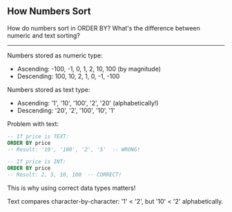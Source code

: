 ## How Numbers Sort

How do numbers sort in ORDER BY? What's the difference between numeric and text sorting?

---

Numbers stored as numeric type:
- Ascending: -100, -1, 0, 1, 2, 10, 100 (by magnitude)
- Descending: 100, 10, 2, 1, 0, -1, -100

Numbers stored as text type:
- Ascending: '1', '10', '100', '2', '20' (alphabetically!)
- Descending: '20', '2', '100', '10', '1'

Problem with text:
```sql
-- If price is TEXT:
ORDER BY price
-- Result: '10', '100', '2', '5'  -- WRONG!

-- If price is INT:
ORDER BY price
-- Result: 2, 5, 10, 100  -- CORRECT!
```

This is why using correct data types matters!

Text compares character-by-character: '1' < '2', but '10' < '2' alphabetically.

